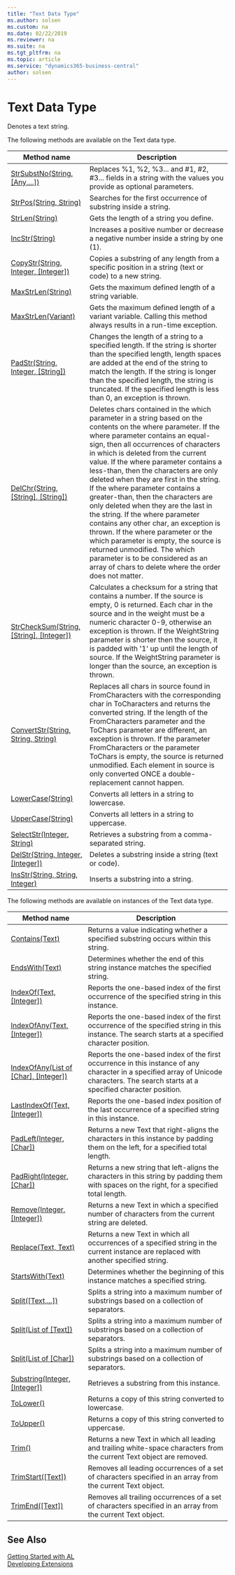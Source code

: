 ```yaml
---
title: "Text Data Type"
ms.author: solsen
ms.custom: na
ms.date: 02/22/2019
ms.reviewer: na
ms.suite: na
ms.tgt_pltfrm: na
ms.topic: article
ms.service: "dynamics365-business-central"
author: solsen
---
```

[//]: # (START>DO_NOT_EDIT)
[//]: # (IMPORTANT:Do not edit any of the content between here and the END>DO_NOT_EDIT.)
[//]: # (Any modifications should be made in the .xml files in the ModernDev repo.)
# Text Data Type
Denotes a text string.


The following methods are available on the Text data type.


|Method name|Description|
|-----------|-----------|
|[StrSubstNo(String, [Any,...])](text-strsubstno-method.md)|Replaces %1, %2, %3... and #1, #2, #3... fields in a string with the values you provide as optional parameters.|
|[StrPos(String, String)](text-strpos-method.md)|Searches for the first occurrence of substring inside a string.|
|[StrLen(String)](text-strlen-method.md)|Gets the length of a string you define.|
|[IncStr(String)](text-incstr-method.md)|Increases a positive number or decrease a negative number inside a string by one (1).|
|[CopyStr(String, Integer, [Integer])](text-copystr-method.md)|Copies a substring of any length from a specific position in a string (text or code) to a new string.|
|[MaxStrLen(String)](text-maxstrlen-string-method.md)|Gets the maximum defined length of a string variable.|
|[MaxStrLen(Variant)](text-maxstrlen-variant-method.md)|Gets the maximum defined length of a variant variable. Calling this method always results in a run-time exception.|
|[PadStr(String, Integer, [String])](text-padstr-method.md)|Changes the length of a string to a specified length. If the string is shorter than the specified length, length spaces are added at the end of the string to match the length. If the string is longer than the specified length, the string is truncated. If the specified length is less than 0, an exception is thrown.|
|[DelChr(String, [String], [String])](text-delchr-method.md)|Deletes chars contained in the which parameter in a string based on the contents on the where parameter. If the where parameter contains an equal-sign, then all occurrences of characters in which is deleted from the current value. If the where parameter contains a less-than, then the characters are only deleted when they are first in the string. If the where parameter contains a greater-than, then the characters are only deleted when they are the last in the string. If the where parameter contains any other char, an exception is thrown. If the where parameter or the which parameter is empty, the source is returned unmodified. The which parameter is to be considered as an array of chars to delete where the order does not matter.|
|[StrCheckSum(String, [String], [Integer])](text-strchecksum-method.md)|Calculates a checksum for a string that contains a number. If the source is empty, 0 is returned. Each char in the source and in the weight must be a numeric character 0-9, otherwise an exception is thrown. If the WeightString parameter is shorter then the source, it is padded with '1' up until the length of source. If the WeightString parameter is longer than the source, an exception is thrown.|
|[ConvertStr(String, String, String)](text-convertstr-method.md)|Replaces all chars in source found in FromCharacters with the corresponding char in ToCharacters and returns the converted string. If the length of the FromCharacters parameter and the ToChars parameter are different, an exception is thrown. If the parameter FromCharacters or the parameter ToChars is empty, the source is returned unmodified. Each element in source is only converted ONCE a double-replacement cannot happen.|
|[LowerCase(String)](text-lowercase-method.md)|Converts all letters in a string to lowercase.|
|[UpperCase(String)](text-uppercase-method.md)|Converts all letters in a string to uppercase.|
|[SelectStr(Integer, String)](text-selectstr-method.md)|Retrieves a substring from a comma-separated string.|
|[DelStr(String, Integer, [Integer])](text-delstr-method.md)|Deletes a substring inside a string (text or code).|
|[InsStr(String, String, Integer)](text-insstr-method.md)|Inserts a substring into a string.|

The following methods are available on instances of the Text data type.

|Method name|Description|
|-----------|-----------|
|[Contains(Text)](text-contains-method.md)|Returns a value indicating whether a specified substring occurs within this string.|
|[EndsWith(Text)](text-endswith-method.md)|Determines whether the end of this string instance matches the specified string.|
|[IndexOf(Text, [Integer])](text-indexof-method.md)|Reports the one-based index of the first occurrence of the specified string in this instance.|
|[IndexOfAny(Text, [Integer])](text-indexofany-text-integer-method.md)|Reports the one-based index of the first occurrence of the specified string in this instance. The search starts at a specified character position.|
|[IndexOfAny(List of [Char], [Integer])](text-indexofany-list[char]-integer-method.md)|Reports the one-based index of the first occurrence in this instance of any character in a specified array of Unicode characters. The search starts at a specified character position.|
|[LastIndexOf(Text, [Integer])](text-lastindexof-method.md)|Reports the one-based index position of the last occurrence of a specified string in this instance.|
|[PadLeft(Integer, [Char])](text-padleft-method.md)|Returns a new Text that right-aligns the characters in this instance by padding them on the left, for a specified total length.|
|[PadRight(Integer, [Char])](text-padright-method.md)|Returns a new string that left-aligns the characters in this string by padding them with spaces on the right, for a specified total length.|
|[Remove(Integer, [Integer])](text-remove-method.md)|Returns a new Text in which a specified number of characters from the current string are deleted.|
|[Replace(Text, Text)](text-replace-method.md)|Returns a new Text in which all occurrences of a specified string in the current instance are replaced with another specified string.|
|[StartsWith(Text)](text-startswith-method.md)|Determines whether the beginning of this instance matches a specified string.|
|[Split([Text,...])](text-split-text-method.md)|Splits a string into a maximum number of substrings based on a collection of separators.|
|[Split(List of [Text])](text-split-list[text]-method.md)|Splits a string into a maximum number of substrings based on a collection of separators.|
|[Split(List of [Char])](text-split-list[char]-method.md)|Splits a string into a maximum number of substrings based on a collection of separators.|
|[Substring(Integer, [Integer])](text-substring-method.md)|Retrieves a substring from this instance.|
|[ToLower()](text-tolower-method.md)|Returns a copy of this string converted to lowercase.|
|[ToUpper()](text-toupper-method.md)|Returns a copy of this string converted to uppercase.|
|[Trim()](text-trim-method.md)|Returns a new Text in which all leading and trailing white-space characters from the current Text object are removed.|
|[TrimStart([Text])](text-trimstart-method.md)|Removes all leading occurrences of a set of characters specified in an array from the current Text object.|
|[TrimEnd([Text])](text-trimend-method.md)|Removes all trailing occurrences of a set of characters specified in an array from the current Text object.|

[//]: # (IMPORTANT: END>DO_NOT_EDIT)
## See Also  
[Getting Started with AL](../../devenv-get-started.md)  
[Developing Extensions](../../devenv-dev-overview.md)  